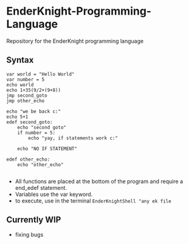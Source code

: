 # EnderKnight-Programming-Language
Repository for the EnderKnight programming language 


## Syntax 

```
var world = "Hello World" 
var number = 5
echo world
echo 1+35(9/2+(9+8))
jmp second_goto
jmp other_echo

echo "we be back c:"
echo 5+1
edef second_goto:
    echo "second goto"
    if number = 5:
        echo "yay, if statements work c:"

    echo "NO IF STATEMENT"
    
edef other_echo:
    echo "other_echo"
    
```
* All functions are placed at the bottom of the program and require a end_edef statement.
* Variables use the var keyword.
* to execute, use in the terminal `EnderKnightShell "any ek file`

## Currently WIP
* fixing bugs

